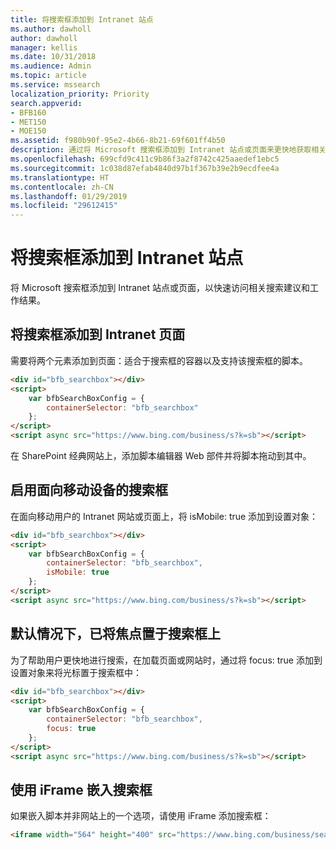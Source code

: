 ```yaml
---
title: 将搜索框添加到 Intranet 站点
ms.author: dawholl
author: dawholl
manager: kellis
ms.date: 10/31/2018
ms.audience: Admin
ms.topic: article
ms.service: mssearch
localization_priority: Priority
search.appverid:
- BFB160
- MET150
- MOE150
ms.assetid: f980b90f-95e2-4b66-8b21-69f601ff4b50
description: 通过将 Microsoft 搜索框添加到 Intranet 站点或页面来更快地获取相关搜索建议和查找工作结果。
ms.openlocfilehash: 699cfd9c411c9b86f3a2f8742c425aaedef1ebc5
ms.sourcegitcommit: 1c038d87efab4840d97b1f367b39e2b9ecdfee4a
ms.translationtype: HT
ms.contentlocale: zh-CN
ms.lasthandoff: 01/29/2019
ms.locfileid: "29612415"
---
```

# <a name="add-a-search-box-to-your-intranet-site"></a>将搜索框添加到 Intranet 站点

将 Microsoft 搜索框添加到 Intranet 站点或页面，以快速访问相关搜索建议和工作结果。
  
## <a name="add-a-search-box-to-an-intranet-page"></a>将搜索框添加到 Intranet 页面

需要将两个元素添加到页面：适合于搜索框的容器以及支持该搜索框的脚本。
  
```html
<div id="bfb_searchbox"></div>
<script>
    var bfbSearchBoxConfig = {
        containerSelector: "bfb_searchbox"
    };
</script>
<script async src="https://www.bing.com/business/s?k=sb"></script>
```

在 SharePoint 经典网站上，添加脚本编辑器 Web 部件并将脚本拖动到其中。
  
## <a name="enable-the-search-box-for-mobile"></a>启用面向移动设备的搜索框

在面向移动用户的 Intranet 网站或页面上，将 isMobile: true 添加到设置对象：
  
```html
<div id="bfb_searchbox"></div>
<script>
    var bfbSearchBoxConfig = {
        containerSelector: "bfb_searchbox", 
        isMobile: true
    };
</script>
<script async src="https://www.bing.com/business/s?k=sb"></script>
```

## <a name="put-focus-on-the-search-box-by-default"></a>默认情况下，已将焦点置于搜索框上

为了帮助用户更快地进行搜索，在加载页面或网站时，通过将 focus: true 添加到设置对象来将光标置于搜索框中：
  
```html
<div id="bfb_searchbox"></div>
<script>
    var bfbSearchBoxConfig = {
        containerSelector: "bfb_searchbox",
        focus: true
    };
</script>
<script async src="https://www.bing.com/business/s?k=sb"></script>
```

## <a name="use-an-iframe-to-embed-a-search-box"></a>使用 iFrame 嵌入搜索框

如果嵌入脚本并非网站上的一个选项，请使用 iFrame 添加搜索框：
  
```html
<iframe width="564" height="400" src="https://www.bing.com/business/searchbox"></iframe>
```
